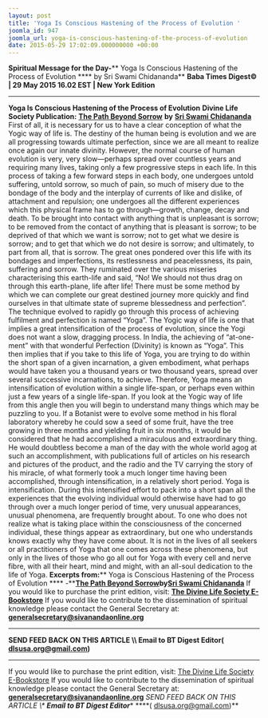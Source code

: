 ```yaml
---
layout: post
title: 'Yoga Is Conscious Hastening of the Process of Evolution '
joomla_id: 947
joomla_url: yoga-is-conscious-hastening-of-the-process-of-evolution
date: 2015-05-29 17:02:09.000000000 +00:00
---
```

**Spiritual Message for the Day-**** Yoga Is Conscious Hastening of the Process of Evolution **** by Sri Swami Chidananda**
**Baba Times Digest© | 29 May 2015 16.02 EST | New York Edition**
* * *
**Yoga Is Conscious Hastening of the Process of Evolution**
**Divine Life Society Publication:** [**The Path Beyond Sorrow**](http://www.dlshq.org/download/beyond.htm#_VPID_4) **by** [**Sri Swami Chidananda**](http://www.dlshq.org/saints/chida.htm)
First of all, it is necessary for us to have a clear conception of what the Yogic way of life is. The destiny of the human being is evolution and we are all progressing towards ultimate perfection, since we are all meant to realize once again our innate divinity. However, the normal course of human evolution is very, very slow—perhaps spread over countless years and requiring many lives, taking only a few progressive steps in each life. In this process of taking a few forward steps in each body, one undergoes untold suffering, untold sorrow, so much of pain, so much of misery due to the bondage of the body and the interplay of currents of like and dislike, of attachment and repulsion; one undergoes all the different experiences which this physical frame has to go through—growth, change, decay and death. To be brought into contact with anything that is unpleasant is sorrow; to be removed from the contact of anything that is pleasant is sorrow; to be deprived of that which we want is sorrow; not to get what we desire is sorrow; and to get that which we do not desire is sorrow; and ultimately, to part from all, that is sorrow.
The great ones pondered over this life with its bondages and imperfections, its restlessness and peacelessness, its pain, suffering and sorrow. They ruminated over the various miseries characterising this earth-life and said, “No! We should not thus drag on through this earth-plane, life after life! There must be some method by which we can complete our great destined journey more quickly and find ourselves in that ultimate state of supreme blessedness and perfection”.
The technique evolved to rapidly go through this process of achieving fulfilment and perfection is named “Yoga”. The Yogic way of life is one that implies a great intensification of the process of evolution, since the Yogi does not want a slow, dragging process. In India, the achieving of “at-one-ment” with that wonderful Perfection (Divinity) is known as “Yoga”. This then implies that if you take to this life of Yoga, you are trying to do within the short span of a given incarnation, a given embodiment, what perhaps would have taken you a thousand years or two thousand years, spread over several successive incarnations, to achieve. Therefore, Yoga means an intensification of evolution within a single life-span, or perhaps even within just a few years of a single life-span. If you look at the Yogic way of life from this angle then you will begin to understand many things which may be puzzling to you.
If a Botanist were to evolve some method in his floral laboratory whereby he could sow a seed of some fruit, have the tree growing in three months and yielding fruit in six months, it would be considered that he had accomplished a miraculous and extraordinary thing. He would doubtless become a man of the day with the whole world agog at such an accomplishment, with publications full of articles on his research and pictures of the product, and the radio and the TV carrying the story of his miracle, of what formerly took a much longer time having been accomplished, through intensification, in a relatively short period.
Yoga is intensification. During this intensified effort to pack into a short span all the experiences that the evolving individual would otherwise have had to go through over a much longer period of time, very unusual appearances, unusual phenomena, are frequently brought about. To one who does not realize what is taking place within the consciousness of the concerned individual, these things appear as extraordinary, but one who understands knows exactly why they have come about.
It is not in the lives of all seekers or all practitioners of Yoga that one comes across these phenomena, but only in the lives of those who go all out for Yoga with every cell and nerve fibre, with all their heart, mind and might, with an all-soul dedication to the life of Yoga.
**Excerpts from:**** Yoga is Conscious Hastening of the Process of Evolution **** -**[**The Path Beyond Sorrow**](http://www.dlshq.org/download/beyond.htm#_VPID_4)**by**[**Sri Swami Chidananda**](http://www.dlshq.org/saints/chida.htm)
If you would like to purchase the print edition, visit: **[The Divine Life Society E-Bookstore](http://www.dlshq.org/download/download.htm)**
If you would like to contribute to the dissemination of spiritual knowledge please contact the General Secretary at: [](mailto:%20%3Cscript%20type=%27text/javascript%27%3E%20%3C%21--%20var%20prefix%20=%20%27ma%27%20+%20%27il%27%20+%20%27to%27;%20var%20path%20=%20%27hr%27%20+%20%27ef%27%20+%20%27=%27;%20var%20addy57016%20=%20%27generalsecretary%27%20+%20%27@%27;%20addy57016%20=%20addy57016%20+%20%27sivanandaonline%27%20+%20%27.%27%20+%20%27org%27;%20document.write%28%27%3Ca%20%27%20+%20path%20+%20%27%5C%27%27%20+%20prefix%20+%20%27:%27%20+%20addy57016%20+%20%27%5C%27%3E%27%29;%20document.write%28addy57016%29;%20document.write%28%27%3C%5C/a%3E%27%29;%20//--%3E%5Cn%20%3C/script%3E%3Cscript%20type=%27text/javascript%27%3E%20%3C%21--%20document.write%28%27%3Cspan%20style=%5C%27display:%20none;%5C%27%3E%27%29;%20//--%3E%20%3C/script%3EThis%20email%20address%20is%20being%20protected%20from%20spambots.%20You%20need%20JavaScript%20enabled%20to%20view%20it.%20%3Cscript%20type=%27text/javascript%27%3E%20%3C%21--%20document.write%28%27%3C/%27%29;%20document.write%28%27span%3E%27%29;%20//--%3E%20%3C/script%3E?subject=Contribution%20to%20Dissemination%20of%20Spiritual%20Knowledge) **generalsecretary@sivanandaonline.org**
****
**SEND FEED BACK ON THIS ARTICLE \\\ Email to BT Digest Editor[](mailto:%20%3Cscript%20type=%27text/javascript%27%3E%20%3C%21--%20var%20prefix%20=%20%27ma%27%20+%20%27il%27%20+%20%27to%27;%20var%20path%20=%20%27hr%27%20+%20%27ef%27%20+%20%27=%27;%20var%20addy72654%20=%20%27dlsusa.org%27%20+%20%27@%27;%20addy72654%20=%20addy72654%20+%20%27gmail%27%20+%20%27.%27%20+%20%27com%27;%20document.write%28%27%3Ca%20%27%20+%20path%20+%20%27%5C%27%27%20+%20prefix%20+%20%27:%27%20+%20addy72654%20+%20%27%5C%27%3E%27%29;%20document.write%28addy72654%29;%20document.write%28%27%3C%5C/a%3E%27%29;%20//--%3E%5Cn%20%3C/script%3E%3Cscript%20type=%27text/javascript%27%3E%20%3C%21--%20document.write%28%27%3Cspan%20style=%5C%27display:%20none;%5C%27%3E%27%29;%20//--%3E%20%3C/script%3EThis%20email%20address%20is%20being%20protected%20from%20spambots.%20You%20need%20JavaScript%20enabled%20to%20view%20it.%20%3Cscript%20type=%27text/javascript%27%3E%20%3C%21--%20document.write%28%27%3C/%27%29;%20document.write%28%27span%3E%27%29;%20//--%3E%20%3C/script%3E?subject=DLS%20Posts)( [dlsusa.org@gmail.com](mailto:dlsusa.org@gmail.com))**
* * *
  
If you would like to purchase the print edition, visit: [The Divine Life Society E-Bookstore](http://www.dlshq.org/download/download.htm)
If you would like to contribute to the dissemination of spiritual knowledge please contact the General Secretary at: **[generalsecretary@sivanandaonline.org](mailto:generalsecretary@sivanandaonline.org)**
**SEND FEED BACK ON THIS ARTICLE \\\**  **Email to BT Digest Editor**** [](mailto:%20%3Cscript%20type=%27text/javascript%27%3E%20%3C%21--%20var%20prefix%20=%20%27ma%27%20+%20%27il%27%20+%20%27to%27;%20var%20path%20=%20%27hr%27%20+%20%27ef%27%20+%20%27=%27;%20var%20addy72654%20=%20%27dlsusa.org%27%20+%20%27@%27;%20addy72654%20=%20addy72654%20+%20%27gmail%27%20+%20%27.%27%20+%20%27com%27;%20document.write%28%27%3Ca%20%27%20+%20path%20+%20%27%5C%27%27%20+%20prefix%20+%20%27:%27%20+%20addy72654%20+%20%27%5C%27%3E%27%29;%20document.write%28addy72654%29;%20document.write%28%27%3C%5C/a%3E%27%29;%20//--%3E%5Cn%20%3C/script%3E%3Cscript%20type=%27text/javascript%27%3E%20%3C%21--%20document.write%28%27%3Cspan%20style=%5C%27display:%20none;%5C%27%3E%27%29;%20//--%3E%20%3C/script%3EThis%20email%20address%20is%20being%20protected%20from%20spambots.%20You%20need%20JavaScript%20enabled%20to%20view%20it.%20%3Cscript%20type=%27text/javascript%27%3E%20%3C%21--%20document.write%28%27%3C/%27%29;%20document.write%28%27span%3E%27%29;%20//--%3E%20%3C/script%3E?subject=DLS%20Posts)****( [dlsusa.org@gmail.com](mailto:dlsusa.org@gmail.com))**  
